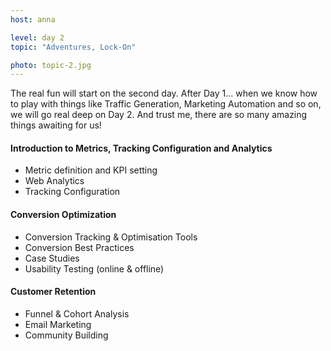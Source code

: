 ```yaml
---
host: anna

level: day 2
topic: "Adventures, Lock-On"

photo: topic-2.jpg
---
```


The real fun will start on the second day. After Day 1... when we know how to play with things like Traffic Generation, Marketing Automation and so on, we will go real deep on Day 2. And trust me, there are so many amazing things awaiting for us!

#### Introduction to Metrics, Tracking Configuration and Analytics
* Metric definition and KPI setting
* Web Analytics
* Tracking Configuration

#### Conversion Optimization
* Conversion Tracking & Optimisation Tools
* Conversion Best Practices
* Case Studies
* Usability Testing (online & offline)

#### Customer Retention
* Funnel & Cohort Analysis
* Email Marketing
* Community Building
